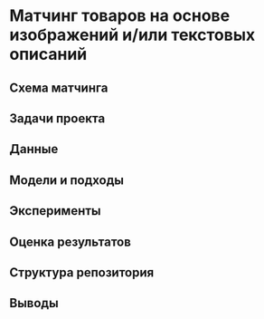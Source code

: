 # Матчинг товаров на основе изображений и/или текстовых описаний

## Схема матчинга

## Задачи проекта

## Данные

## Модели и подходы

## Эксперименты

## Оценка результатов

## Структура репозитория

## Выводы
